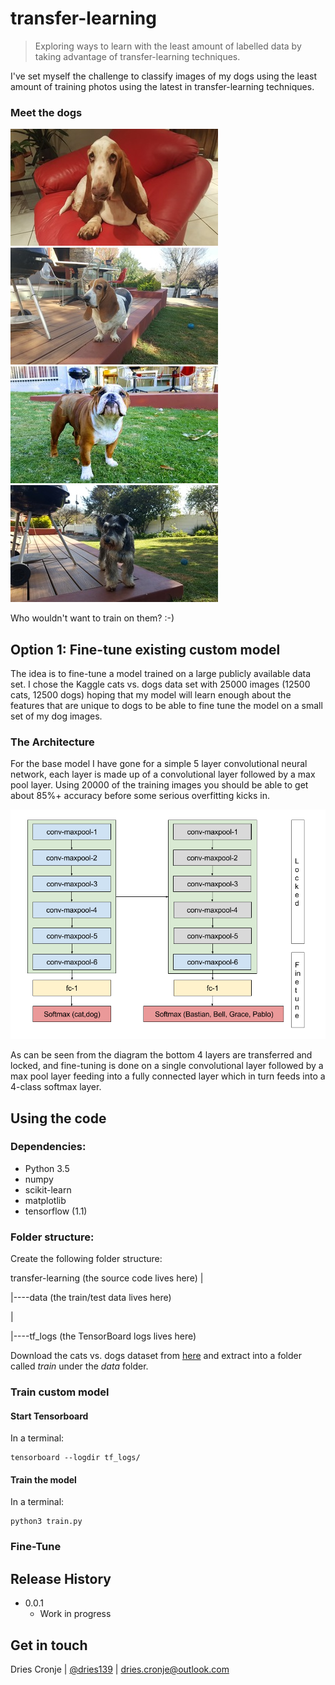 # transfer-learning
> Exploring ways to learn with the least amount of labelled data by taking advantage of transfer-learning techniques.

I've set myself the challenge to classify images of my dogs using the least amount of training photos using the latest in transfer-learning techniques. 

### Meet the dogs

![Bastian](images/bastian.jpg) ![Bella](images/bella.jpg) ![Grace](images/grace.jpg) ![Pablo](images/pablo.jpg)

Who wouldn't want to train on them? :-)


## Option 1: Fine-tune existing custom model

The idea is to fine-tune a model trained on a large publicly available data set. I chose the Kaggle cats vs. dogs data set with 25000 images (12500 cats, 12500 dogs) hoping that my model will learn enough about the features that are unique to dogs to be able to fine tune the model on a small set of my dog images.

### The Architecture

For the base model I have gone for a simple 5 layer convolutional neural network, each layer is made up of a convolutional layer followed by a max pool layer. Using 20000 of the training images you should be able to get about 85%+ accuracy before some serious overfitting kicks in.

![Architecture](images/transfer-learning-custom-model.png)

As can be seen from the diagram the bottom 4 layers are transferred and locked, and fine-tuning is done on a single convolutional layer followed by a max pool layer feeding into a fully connected layer which in turn feeds into a 4-class softmax layer.


## Using the code

### Dependencies:

* Python 3.5
* numpy
* scikit-learn
* matplotlib
* tensorflow (1.1)

### Folder structure:

Create the following folder structure:

transfer-learning
(the source code lives here)
|

|----data (the train/test data lives here)

|

|----tf_logs (the TensorBoard logs lives here)

Download the cats vs. dogs dataset from [here](https://www.kaggle.com/c/dogs-vs-cats-redux-kernels-edition/data) and extract into a folder called *train* under the *data* folder.

### Train custom model

#### Start Tensorboard

In a terminal:

```
tensorboard --logdir tf_logs/
```

#### Train the model

In a terminal:

```
python3 train.py 
```

### Fine-Tune

## Release History

* 0.0.1
    * Work in progress



## Get in touch

Dries Cronje | [@dries139](twitter.com/dries139) | dries.cronje@outlook.com




